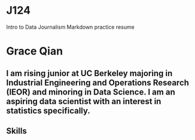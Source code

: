 # J124
Intro to Data Journalism Markdown practice resume
<h1>Grace Qian</h1>
<h2>I am rising junior at UC Berkeley majoring in Industrial Engineering and Operations Research (IEOR) and minoring in Data Science. I am an aspiring data scientist with an interest in statistics specifically.</h2>
<h2>Skills</h2>
